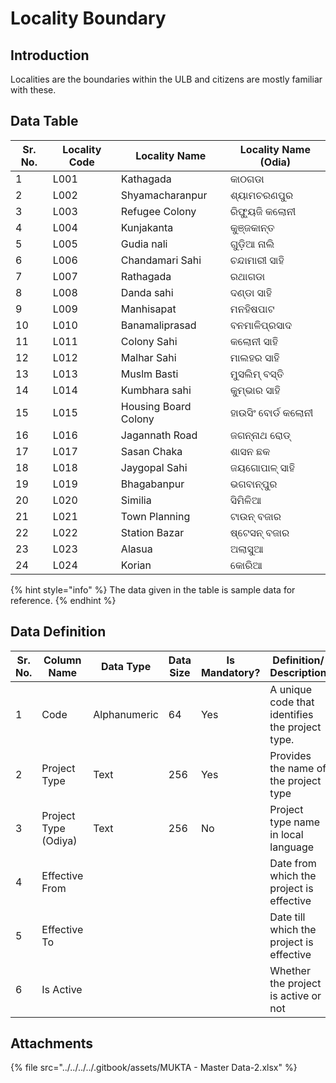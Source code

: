 # Locality Boundary

## Introduction

Localities are the boundaries within the ULB and citizens are mostly familiar with these.

## Data Table

| Sr. No. | Locality Code | Locality Name        | Locality Name (Odia) |
| ------- | ------------- | -------------------- | -------------------- |
| 1       | L001          | Kathagada            | କାଠଗଡା               |
| 2       | L002          | Shyamacharanpur      | ଶ୍ୟାମଚରଣପୁର          |
| 3       | L003          | Refugee Colony       | ରିଫ୍ୟୁଜି କଲୋନୀ       |
| 4       | L004          | Kunjakanta           | କୁଞ୍ଜକାନ୍ତ           |
| 5       | L005          | Gudia nali           | ଗୁଡ଼ିଆ ନାଲି           |
| 6       | L006          | Chandamari Sahi      | ଚନ୍ଦାମାରୀ ସାହି       |
| 7       | L007          | Rathagada            | ରଥାଗଡା               |
| 8       | L008          | Danda sahi           | ଦଣ୍ଡା ସାହି           |
| 9       | L009          | Manhisapat           | ମନହିଷପାଟ             |
| 10      | L010          | Banamaliprasad       | ବନମାଳିପ୍ରସାଦ         |
| 11      | L011          | Colony Sahi          | କଲୋନୀ ସାହି           |
| 12      | L012          | Malhar Sahi          | ମାଲହର ସାହି           |
| 13      | L013          | Muslm Basti          | ମୁସଲିମ୍ ବସ୍ତି        |
| 14      | L014          | Kumbhara sahi        | କୁମ୍ଭାର ସାହି         |
| 15      | L015          | Housing Board Colony | ହାଉସିଂ ବୋର୍ଡ କଲୋନୀ   |
| 16      | L016          | Jagannath Road       | ଜଗନ୍ନାଥ ରୋଡ୍         |
| 17      | L017          | Sasan Chaka          | ଶାସନ ଛକ              |
| 18      | L018          | Jaygopal Sahi        | ଜୟଗୋପାଳ୍ ସାହି        |
| 19      | L019          | Bhagabanpur          | ଭଗବାନ୍ପୁର            |
| 20      | L020          | Similia              | ସିମିଳିଆ              |
| 21      | L021          | Town Planning        | ଟାଉନ୍ ବଜାର           |
| 22      | L022          | Station Bazar        | ଷ୍ଟେସନ୍ ବଜାର         |
| 23      | L023          | Alasua               | ଅଲାସୁଆ               |
| 24      | L024          | Korian               | କୋରିଆ                |

{% hint style="info" %}
The data given in the table is sample data for reference.
{% endhint %}

## Data Definition

<table><thead><tr><th width="97">Sr. No.</th><th>Column Name</th><th>Data Type</th><th>Data Size</th><th>Is Mandatory?</th><th>Definition/ Description</th></tr></thead><tbody><tr><td>1</td><td>Code</td><td>Alphanumeric</td><td>64</td><td>Yes</td><td>A unique code that identifies the project type.</td></tr><tr><td>2</td><td>Project Type</td><td>Text</td><td>256</td><td>Yes</td><td>Provides the name of the project type </td></tr><tr><td>3</td><td>Project Type (Odiya)</td><td>Text</td><td>256</td><td>No</td><td>Project type name in local language</td></tr><tr><td>4</td><td>Effective From</td><td></td><td></td><td></td><td>Date from which the project is effective</td></tr><tr><td>5</td><td>Effective To</td><td></td><td></td><td></td><td>Date till which the project is effective</td></tr><tr><td>6</td><td>Is Active</td><td></td><td></td><td></td><td>Whether the project is active or not</td></tr></tbody></table>

## Attachments

{% file src="../../../../.gitbook/assets/MUKTA - Master Data-2.xlsx" %}
